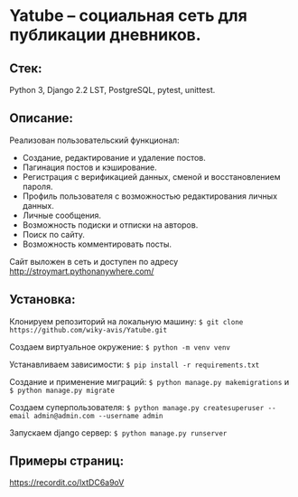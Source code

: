 # Yatube – социальная сеть для публикации дневников.

## Стек:
Python 3, Django 2.2 LST, PostgreSQL, pytest, unittest.

## Описание:
Реализован пользовательский функционал:
*	Создание, редактирование и удаление постов.
*	Пагинация постов и кэширование.
*	Регистрация с верификацией данных, сменой и восстановлением пароля.
*	Профиль пользователя с возможностью редактирования личных данных.
*	Личные сообщения.
*	Возможность подиски и отписки на авторов.
*	Поиск по сайту.
*	Возможность комментировать посты.

Сайт выложен в сеть и доступен по адресу http://stroymart.pythonanywhere.com/

## Установка:
Клонируем репозиторий на локальную машину:
```$ git clone https://github.com/wiky-avis/Yatube.git```

Создаем виртуальное окружение:
```$ python -m venv venv```

Устанавливаем зависимости:
```$ pip install -r requirements.txt```

Создание и применение миграций:
```$ python manage.py makemigrations``` и ```$ python manage.py migrate```

Создаем суперпользователя:
```$ python manage.py createsuperuser --email admin@admin.com --username admin```

Запускаем django сервер:
```$ python manage.py runserver```

## Примеры страниц:
https://recordit.co/lxtDC6a9oV

